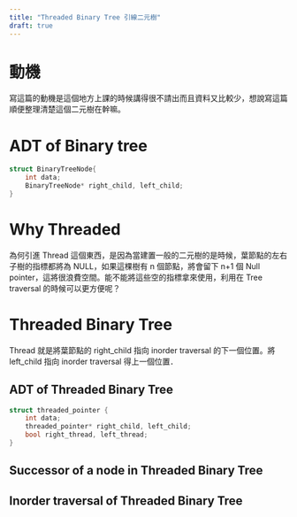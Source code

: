 ```yaml
---
title: "Threaded Binary Tree 引線二元樹"
draft: true
---
```

# 動機
寫這篇的動機是這個地方上課的時候講得很不請出而且資料又比較少，想說寫這篇順便整理清楚這個二元樹在幹嘛。


# ADT of Binary tree
```cpp
struct BinaryTreeNode{
    int data;
    BinaryTreeNode* right_child, left_child;
}
```
# Why Threaded

為何引進 Thread 這個東西，是因為當建置一般的二元樹的是時候，葉節點的左右子樹的指標都將為 NULL，如果這棵樹有 n 個節點，將會留下 n+1 個 Null pointer，這將很浪費空間。能不能將這些空的指標拿來使用，利用在 Tree traversal 的時候可以更方便呢？

# Threaded Binary Tree

Thread 就是將葉節點的 right_child 指向 inorder traversal 的下一個位置。將 left_child 指向 inorder traversal 得上一個位置．

## ADT of Threaded Binary Tree

```cpp
struct threaded_pointer {
    int data;
    threaded_pointer* right_child, left_child;
    bool right_thread, left_thread;
}
```

## Successor of a node in Threaded Binary Tree


## Inorder traversal of Threaded Binary Tree



